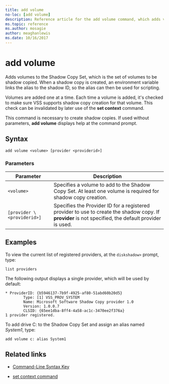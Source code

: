 ```yaml
---
title: add volume
no-loc: [add volume]
description: Reference article for the add volume command, which adds volumes to the shadow copy Set, which is the set of volumes to be shadow copied.
ms.topic: reference
ms.author: mosagie
author: meaghanlewis
ms.date: 10/16/2017
---
```



# add volume

Adds volumes to the Shadow Copy Set, which is the set of volumes to be shadow copied. When a shadow copy is created, an environment variable links the alias to the shadow ID, so the alias can then be used for scripting.

Volumes are added one at a time. Each time a volume is added, it's checked to make sure VSS supports shadow copy creation for that volume. This check can be invalidated by later use of the **set context** command.

This command is necessary to create shadow copies. If used without parameters, **add volume** displays help at the command prompt.

## Syntax

```
add volume <volume> [provider <providerid>]
```

### Parameters

| Parameter | Description |
| --------- | ----------- |
| `<volume>` | Specifies a volume to add to the Shadow Copy Set. At least one volume is required for shadow copy creation. |
| `[provider \<providerid>]` | Specifies the Provider ID for a registered provider to use to create the shadow copy. If **provider** is not specified, the default provider is used. |

## Examples

To view the current list of registered providers, at the `diskshadow>` prompt, type:

```
list providers
```

The following output displays a single provider, which will be used by default:

```
* ProviderID: {b5946137-7b9f-4925-af80-51abd60b20d5}
        Type: [1] VSS_PROV_SYSTEM
        Name: Microsoft Software Shadow Copy provider 1.0
        Version: 1.0.0.7
        CLSID: {65ee1dba-8ff4-4a58-ac1c-3470ee2f376a}
1 provider registered.
```

To add drive C: to the Shadow Copy Set and assign an alias named *System1*, type:

```
add volume c: alias System1
```

## Related links

- [Command-Line Syntax Key](command-line-syntax-key.md)

- [set context command](set-context.md)
